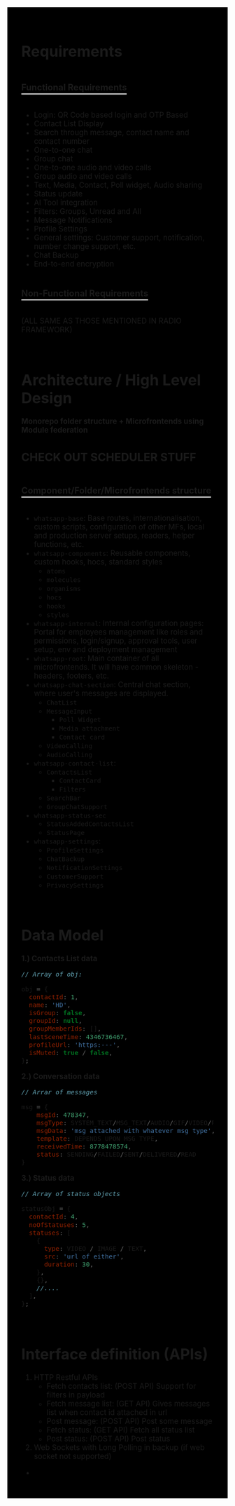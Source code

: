 <div style="font-size: 17px;background: black;padding: 2rem;">

# Requirements

<h3 style="border-bottom: 2px solid white; padding-bottom: 2px; display: inline-block;">Functional Requirements</h3>

- Login: QR Code based login and OTP Based
- Contact List Display
- Search through message, contact name and contact number
- One-to-one chat
- Group chat
- One-to-one audio and video calls
- Group audio and video calls
- Text, Media, Contact, Poll widget, Audio sharing
- Status update
- AI Tool integration
- Filters: Groups, Unread and All
- Message Notifications
- Profile Settings
- General settings: Customer support, notification, number change support, etc.
- Chat Backup
- End-to-end encryption

<h3 style="border-bottom: 2px solid white; padding-bottom: 2px; display: inline-block;">Non-Functional Requirements</h3>

(ALL SAME AS THOSE MENTIONED IN RADIO FRAMEWORK)

<br>

# Architecture / High Level Design

**Monorepo folder structure + Microfrontends using Module federation**

<h2>CHECK OUT SCHEDULER STUFF</h2>

<h3 style="border-bottom: 2px solid white; padding-bottom: 2px; display: inline-block;">Component/Folder/Microfrontends structure</h3>

- `whatsapp-base`: Base routes, internationalisation, custom scripts, configuration of other MFs, local and production server setups, readers, helper functions, etc.
- `whatsapp-components`: Reusable components, custom hooks, hocs, standard styles
  - `atoms`
  - `molecules`
  - `organisms`
  - `hocs`
  - `hooks`
  - `styles`
- `whatsapp-internal`: Internal configuration pages: Portal for employees management like roles and permissions, login/signup, approval tools, user setup, env and deployment management
- `whatsapp-root`: Main container of all microfrontends. It will have common skeleton - headers, footers, etc.
- `whatsapp-chat-section`: Central chat section, where user's messages are displayed.
  - `ChatList`
  - `MessageInput`
    - `Poll Widget`
    - `Media attachment`
    - `Contact card`
  - `VideoCalling`
  - `AudioCalling`
- `whatsapp-contact-list`:
  - `ContactsList`
    - `ContactCard`
    - `Filters`
  - `SearchBar`
  - `GroupChatSupport`
- `whatsapp-status-sec`
  - `StatusAddedContactsList`
  - `StatusPage`
- `whatsapp-settings`:
  - `ProfileSettings`
  - `ChatBackup`
  - `NotificationSettings`
  - `CustomerSupport`
  - `PrivacySettings`

<br>

# Data Model

**1.) Contacts List data**

```js
// Array of obj:

obj = {
  contactId: 1,
  name: 'HD',
  isGroup: false,
  groupId: null,
  groupMemberIds: [],
  lastSceneTime: 4346736467,
  profileUrl: 'https:---',
  isMuted: true / false,
};
```

**2.) Conversation data**

```js
// Arrar of messages

msg = {
    msgId: 478347,
    msgType: SYSTEM_TEXT/MSG_TEXT/AUDIO/GIF/VIDEO/POLL/DOC/CONTACT,
    msgData: 'msg attached with whatever msg type',
    template: DEPENDS UPON MSG TYPE,
    receivedTime: 8778478574,
    status: SENDING/FAILED/SENT/DELIVERED/READ
}
```

**3.) Status data**

```js
// Array of status objects

statusObj = {
  contactId: 4,
  noOfStatuses: 5,
  statuses: [
    {
      type: VIDEO / IMAGE / TEXT,
      src: 'url of either',
      duration: 30,
    },
    {},
    //....
  ],
};
```

<br>

# Interface definition (APIs)

1. HTTP Restful APIs
    - Fetch contacts list: (POST API) Support for filters in payload
    - Fetch message list: (GET API) Gives messages list when contact id attached in url
    - Post message: (POST API) Post some message
    - Fetch status: (GET API) Fetch all status list
    - Post status: (POST API) Post status
2. Web Sockets with Long Polling in backup (if web socket not supported)
- 

</div>
